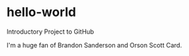 # hello-world
Introductory Project to GitHub 

I'm a huge fan of Brandon Sanderson and Orson Scott Card. 
